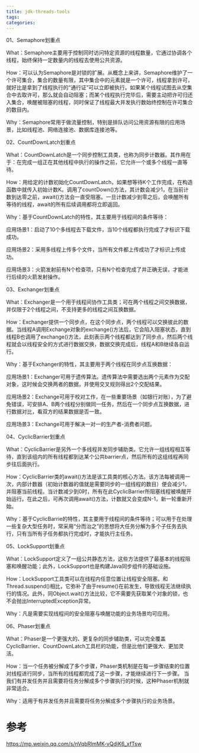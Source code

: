 ```yaml
---
title: jdk-threads-tools
tags:
categories:
---
```



01、Semaphore划重点



What：Semaphore主要用于控制同时访问特定资源的线程数量，它通过协调各个线程，始终保持一定数量内的线程去使用公共资源。



How：可以认为Semaphore是对锁的扩展。从概念上来讲，Semaphore维护了一个许可集合，集合的数量有限，其中集合中的元素就是一个许可，线程拿到许可，就好比是拿到了线程执行的“通行证”可以立即被执行。如果某个线程试图去从空集合中去取许可，那么就会自动阻塞；而某个线程执行完毕后，需要主动把许可归还入集合，唤醒被阻塞的线程，同时保证了线程最大并发执行数始终控制在许可集合的数目内。



Why：Semaphore常用于做流量控制，特别是排队访问公用资源有限的应用场景，比如线程池、网络连接池、数据库连接池等。



02、CountDownLatch划重点



What：CountDownLatch是一个同步控制工具类，也称为同步计数器。其作用在于：在完成一组正在其他线程中执行的操作之前，它允许一个或多个线程一直等待。



How：用给定的计数初始化CountDownLatch，如果想等待K个工作完成，在构造函数中就传入初始计数K。调用了countDown()方法，其计数会减少1，在当前计数到达零之前，await()方法会一直受阻塞。一旦计数减少到零之后，会唤醒所有等待的线程，await的所有后续调用都将立即返回。



Why：基于CountDownLatch的特性，其主要用于线程间的条件等待：

应用场景1：启动了10个多线程去下载文件，当10个线程都执行完成了才标识下载成功。

应用场景2：采用多线程上传多个文件，当所有文件都上传成功了才标识上传成功。

应用场景3：火箭发射前有N个检查项，只有N个检查完成了并正确无误，才能进行后续的火箭发射操作。



03、Exchanger划重点



What：Exchanger是一个用于线程间协作工具类；可在两个线程之间交换数据，并仅限于2个线程之间，不支持更多的线程之间互换数据。



How：Exchanger提供一个同步点，在这个同步点，两个线程可以交换彼此的数据。当线程A调用Exchange对象的exchange()方法后，它会陷入阻塞状态，直到线程B也调用了exchange()方法，此刻表示两个线程都达到了同步点，然后两个线程就会以线程安全的方式进行数据交换，数据交换完成后，线程A和B继续各自运行。



Why：基于Exchanger的特性，其主要用于两个线程在同步点互换数据：

应用场景1：Exchanger可用于遗传算法。遗传算法中需要选出两个元素作为交配对象，这时候会交换两者的数据，并使用交叉规则得出2个交配结果。

应用场景2：Exchange可用于校对工作，在一些重要场景（如银行对账），为了避免错误，可安排A、B两个线程分别做同一任务，然后在一个同步点互换数据，进行数据对比，看双方的结果数据是否一致。

应用场景3：Exchange可用于解决一对一的生产者-消费者问题。



04、CyclicBarrier划重点



What：CyclicBarrier是另外一个多线程并发同步辅助类。它允许一组线程相互等待，直到该组内的所有线程都到达某个公共barrier点，然后所有的这组线程再同步往后面执行。



How：CyclicBarrier类的await()方法是该工具类的核心方法。该方法每被调用一次，内部计数器（初始计数器的值就是需要同步的一组线程的数目）便会减少1，并阻塞当前线程。当计数减少到0时，所有在此CyclicBarrier所阻塞线程被唤醒开始运行。在此之后，可再次调用await()方法，计数就又会变成N-1，新一轮重新开始。



Why：基于CyclicBarrie的特性，其主要用于线程间的条件等待；可以用于在处理一些复杂大型任务时，常采用“分而治之”的思想将大任务分解为多个子任务去执行，只有当所有子任务都执行完成时，才能执行主任务。



05、LockSupport划重点



What：LockSupport定义了一组公共静态方法，这些方法提供了最基本的线程阻塞和唤醒功能；此外，LockSupport也是构建Java同步组件的基础设施。



How：LockSupport工具类可以在线程内任意位置让线程安全阻塞。和Thread.suspend()相比，它弥补了由于resume()在前发生，导致线程无法继续执行的情况。此外，同Object.wait()方法比较，它不需要先获取某个对象的锁，也不会抛出InterruptedException异常。



Why：凡是需要实现线程间的安全阻塞与唤醒功能的业务场景均可应用。


06、Phaser划重点



What：Phaser是一个更强大的、更复杂的同步辅助类，可以完全覆盖CyclicBarrier、CountDownLatch工具栏的功能，但是比他们更强大、更加灵活。 



How：当一个任务被分解成了多个步骤，Phaser类机制是在每一步骤结束的位置对线程进行同步，当所有的线程都完成了这一步骤，才能继续进行下一步骤。 当我们有并发任务并且需要将任务分解成多个步骤执行的时候，这种Phaser机制就非常适合。 



Why：适用于有并发任务并且需要将任务分解成多个步骤执行的业务场景。


# 参考
https://mp.weixin.qq.com/s/nVqbRlmMK-vQdiK6_xfTsw